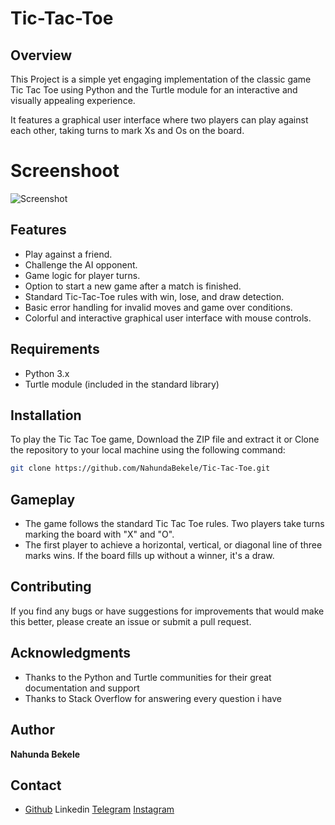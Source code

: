 # Tic-Tac-Toe

## Overview

This Project is a simple yet engaging implementation of the classic game Tic Tac Toe using Python and the Turtle module for an interactive and visually appealing experience.

It features a graphical user interface where two players can play against each other, taking turns to mark Xs and Os on the board.

# Screenshoot

![Screenshot](https://github.com/NahundaBekele/Tic-Tac-Toe/assets/138674654/768ce14f-274d-46dd-a78b-f021c320742e)

## Features

* Play against a friend.
* Challenge the AI opponent.
* Game logic for player turns.
* Option to start a new game after a match is finished.
* Standard Tic-Tac-Toe rules with win, lose, and draw detection.
* Basic error handling for invalid moves and game over conditions.
* Colorful and interactive graphical user interface with mouse controls.

## Requirements

* Python 3.x
* Turtle module (included in the standard library)

## Installation

To play the Tic Tac Toe game, Download the ZIP file and extract it or Clone the repository to your local machine using the following command:

```bash
git clone https://github.com/NahundaBekele/Tic-Tac-Toe.git
```

## Gameplay

* The game follows the standard Tic Tac Toe rules. Two players take turns marking the board with "X" and "O".
* The first player to achieve a horizontal, vertical, or diagonal line of three marks wins. If the board fills up without a winner, it's a draw.

## Contributing

If you find any bugs or have suggestions for improvements that would make this better, please create an issue or submit a pull request.

## Acknowledgments

* Thanks to the Python and Turtle communities for their great documentation and support
* Thanks to Stack Overflow for answering every question i have

## Author

 **Nahunda Bekele**

## Contact

 <html>
   <ul>
     <li>
       <a href="https://github.com/NahundaBekele">Github</a>
       <a herf="https://linkedin.com/in/adnuhan">Linkedin</a>
       <a href="https://t.me/adnuhan">Telegram</a>
       <a href="https://www.instagram.com/adnuhan/">Instagram</a>
     </li>
   </ul>
 </html>
